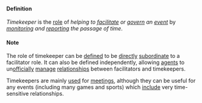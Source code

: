 #### Definition

*Timekeeper* is the [role](https://github.com/gcassel/Modular-Organizing-Terminology/blob/master/terms/role.md) of *helping to [facilitate](https://github.com/gcassel/Modular-Organizing-Terminology/blob/master/terms/facilitate.md) or [govern](https://github.com/gcassel/Modular-Organizing-Terminology/blob/master/terms/govern.md) an [event](https://github.com/gcassel/Modular-Organizing-Terminology/blob/master/terms/event.md)* by *[monitoring](https://github.com/gcassel/Modular-Organizing-Terminology/blob/master/terms/monitor.md) and [reporting](https://github.com/gcassel/Modular-Organizing-Terminology/blob/master/terms/report.md) the passage of time*.

#### Note

The role of timekeeper can be [defined](https://github.com/gcassel/Modular-Organizing-Terminology/blob/master/terms/define.md) to be [directly](https://github.com/gcassel/Modular-Organizing-Terminology/blob/master/terms/direct.md) [subordinate](https://github.com/gcassel/Modular-Organizing-Terminology/blob/master/terms/subordinate.md) to a facilitator role. It can also be defined independently, allowing [agents](https://github.com/gcassel/Modular-Organizing-Terminology/blob/master/terms/agent.md) to un[officially](https://github.com/gcassel/Modular-Organizing-Terminology/blob/master/terms/official.md) [manage](https://github.com/gcassel/Modular-Organizing-Terminology/blob/master/terms/manage.md) [relationships](https://github.com/gcassel/Modular-Organizing-Terminology/blob/master/terms/relate.md) between facilitators and timekeepers.

Timekeepers are mainly [used](https://github.com/gcassel/Modular-Organizing-Terminology/blob/master/terms/use.md) for [meetings](https://github.com/gcassel/Modular-Organizing-Terminology/blob/master/terms/meet.md), although they can be useful for any events (including many games and sports) which [include](https://github.com/gcassel/Modular-Organization-Terminology/blob/master/terms/include.md) very time-sensitive relationships.

